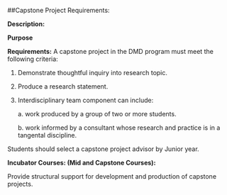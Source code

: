 ##Capstone Project Requirements:

**Description:**

**Purpose**

**Requirements:**
A capstone project in the DMD program must meet the following criteria:

1. Demonstrate thoughtful inquiry into research topic.
2. Produce a research statement.
3. Interdisciplinary team component can include:

   a. work produced by a group of two or more students.
  
   b. work informed by a consultant whose research and practice is in a tangental discipline.

Students should select a capstone project advisor by Junior year.

**Incubator Courses: (Mid and Capstone Courses):**

Provide structural support for development and production of capstone projects.
